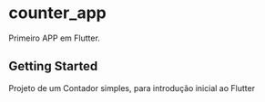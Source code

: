 # counter_app

Primeiro APP em Flutter.

## Getting Started

Projeto de um Contador simples, para introdução inicial ao Flutter
